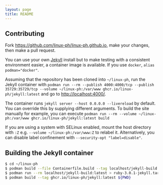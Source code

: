 ```yaml
---
layout: page
title: README
---
```


Contributing
------------

Fork <https://github.com/linux-ph/linux-ph.github.io>, make your changes, then make a pull request.

You can use your own [Jekyll](https://jekyllrb.com/) install but to make testing with a consistent environment easier,
a container image is available. If you use `docker`, `alias podman="docker"`.

Assuming that the repository has been cloned into `~/linux-ph`, run the Jekyll container with
`podman run --rm --publish 4000:4000/tcp --publish 35729:35729/tcp --volume ~/linux-ph:/var/www ghcr.io/linux-ph/jekyll:latest` and
go to <http://localhost:4000/>.

The container runs `jekyll server --host 0.0.0.0 --livereload` by default. You can override this by supplying different arguments.
To build the site manually for example, you can execute
`podman run --rm --volume ~/linux-ph:/var/www ghcr.io/linux-ph/jekyll:latest build`

If you are using a system with SELinux enabled, mount the host directory with `:Z` e.g. `--volume ~/linux-ph:/var/www:Z` to
relabel it. Alternatively, you can disable label confinement with `--security-opt "label=disable"`.

Building the Jekyll container
-----------------------------

```sh
$ cd ~/linux-ph
$ podman build --file Containerfile.build --tag localhost/jekyll-build:latest ${PWD}
$ podman run --rm localhost/jekyll-build:latest > ruby-3.0.1-jekyll.tar.gz
$ podman build --tag ghcr.io/linux-ph/jekyll:latest ${PWD}
```
